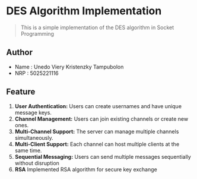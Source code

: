 # DES Algorithm Implementation

> This is a simple implementation of the DES algorithm in Socket Programming

## Author
- Name : Unedo Viery Kristenzky Tampubolon
- NRP : 5025221116

## Feature

1. **User Authentication:** Users can create usernames and have unique message keys.
2. **Channel Management:** Users can join existing channels or create new ones.
3. **Multi-Channel Support:** The server can manage multiple channels simultaneously.
4. **Multi-Client Support:** Each channel can host multiple clients at the same time.
5. **Sequential Messaging:** Users can send multiple messages sequentially without disruption
6. **RSA** Implemented RSA algorithm for secure key exchange
